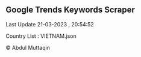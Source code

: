 

## Google Trends Keywords Scraper 
 
Last Update 21-03-2023 , 20:54:52

Country List :
VIETNAM.json



© Abdul Muttaqin 
